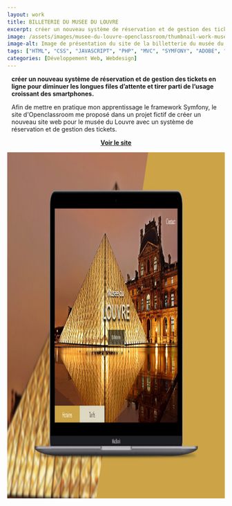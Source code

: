 ```yaml
---
layout: work
title: BILLETERIE DU MUSEE DU LOUVRE
excerpt: créer un nouveau système de réservation et de gestion des tickets avec Symfony.
image: /assets/images/musee-du-louvre-openclassroom/thumbnail-work-musee-du-louvre-symfony.jpg
image-alt: Image de présentation du site de la billetterie du musée du Louvre (projet openclassroom) 
tags: ["HTML", "CSS", "JAVASCRIPT", "PHP", "MVC", "SYMFONY", "ADOBE", "XD"]
categories: [Développement Web, Webdesign]
---
```


<p style="margin-left:10px; margin-right:10px"><strong>cr&eacute;er un nouveau syst&egrave;me de r&eacute;servation et de gestion des tickets en ligne pour diminuer les longues files d&rsquo;attente et tirer parti de l&rsquo;usage croissant des smartphones.</strong></p>

<p style="margin-left:10px; margin-right:10px">Afin de mettre en pratique mon apprentissage le framework Symfony, le site d&#39;Openclassroom me propos&eacute; dans un projet fictif de cr&eacute;er un nouveau site web pour le mus&eacute;e du Louvre avec un&nbsp;syst&egrave;me de r&eacute;servation et de gestion des tickets.&nbsp;</p>

<p style="margin-left:10px; margin-right:10px; text-align:center"><a class="btn white-text" href="http://oc-exercice-louvre-billeterie.gaetanboyron.fr/" target="_blank"><strong>Voir le site</strong></a></p>

<p style="text-align:center"><img alt="" height="800" src="/assets/images/musee-du-louvre-openclassroom/thumbnail-work-musee-du-louvre-symfony.jpg"  /></p>

<p style="margin-left:10px; margin-right:10px">&nbsp;</p>